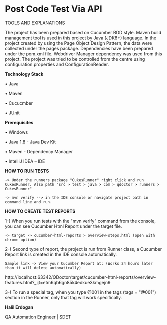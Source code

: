 # Post Code Test Via API

TOOLS AND EXPLANATIONS

The project has been prepared based on Cucumber BDD style.
Maven build management tool is used in this project by Java (JDK8+) language.
In the project created by using the Page Object Design Pattern, the data were collected under the pages package.
Dependencies have been prepared under the pom.xml file. Webdriver Manager dependency was used from this project.
The project was tried to be controlled from the centre using configuration.properties and ConfigurationReader.

**Technology Stack**

•	Java

•	Maven

•	Cucucmber

•	JUnit

**Prerequisites**

•	Windows

•	Java 1.8 - Java Dev Kit

•	Maven - Dependency Manager

•	IntelliJ IDEA – IDE


**HOW TO RUN TESTS**

```
-> Under the runners package "CukesRunner" right click and run CukesRunner. Also path "src > test > java > com > qdoctor > runners > CukesRunner"

-> mvn verify --> in the IDE console or navigate project path in command line and run.
```

**HOW TO CREATE TEST REPORTS**

1-) When you run tests with the "mvn verify" command from the console, you can see Cucumber Html Report under the target file.
```
-> target -> cucumber-html-reports > overview-steps.html (open with chrome option)
```
2-) Second type of report, the project is run from Runner class, a Cucumber Report link is created in the IDE console automatically.
```
Sample link -> View your Cucumber Report at: (Works 24 hours later than it will delete automatically)
```
http://localhost:63342/QDoctor/target/cucumber-html-reports/overview-features.html?_ijt=etm6qb6gn85k4edkue3kmgejn9

3-) To run a special tag, when you type @001 in the tags (tags = "@001") section in the Runner, only that tag will work specifically. 


**Halil Erdogan**

QA Automation Engineer | SDET
